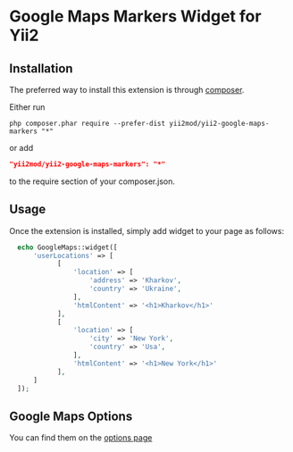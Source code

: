 Google Maps Markers Widget for Yii2
==========

Installation   
------------

The preferred way to install this extension is through [composer](http://getcomposer.org/download/).

Either run

```
php composer.phar require --prefer-dist yii2mod/yii2-google-maps-markers "*"
```

or add

```json
"yii2mod/yii2-google-maps-markers": "*"
```

to the require section of your composer.json.

Usage
------------
Once the extension is installed, simply add widget to your page as follows:

```php
  echo GoogleMaps::widget([
      'userLocations' => [
            [
                'location' => [
                    'address' => 'Kharkov',
                    'country' => 'Ukraine',
                ],
                'htmlContent' => '<h1>Kharkov</h1>'
            ],
            [
                'location' => [
                    'city' => 'New York',
                    'country' => 'Usa',
                ],
                'htmlContent' => '<h1>New York</h1>'
            ],
      ]
  ]); 
```

Google Maps Options 
----------------
You can find them on the [options page](https://developers.google.com/maps/documentation/javascript/reference)
